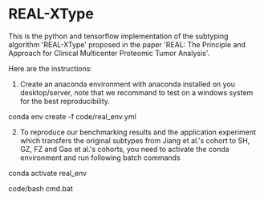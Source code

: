# REAL-XType

This is the python and tensorflow implementation of the subtyping algorithm 'REAL-XType' proposed in the paper 'REAL: The Principle and Approach for Clinical Multicenter Proteomic Tumor Analysis'.

Here are the instructions:

1. Create an anaconda environment with anaconda installed on you desktop/server, note that we recommand to test on a windows system for the best reproducibility.

conda env create -f code/real_env.yml


2. To reproduce our benchmarking results and the application experiment which transfers the original subtypes from Jiang et al.'s cohort to SH, GZ, FZ and Gao et al.'s cohorts, you need to activate the conda environment and run following batch commands

conda activate real_env

code/bash cmd.bat
